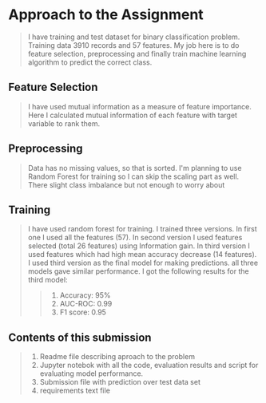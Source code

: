 # Approach to the Assignment

> I have training and test dataset for binary classification problem. Training data 3910 records and 57 features. My job here is to do feature selection, preprocessing and finally train machine learning algorithm to predict the correct class.

## Feature Selection

> I have used mutual information as a measure of feature importance. Here I calculated mutual information of each feature with target variable to rank them.

## Preprocessing

> Data has no missing values, so that is sorted. I'm planning to use Random Forest for training so I can skip the scaling part as well. There slight class imbalance but not enough to worry about

## Training

> I have used random forest for training. I trained three versions. In first one I used all the features (57). In second version I used features selected (total 26 features) using Information gain. In third version I used features which had high mean accuracy decrease (14 features). I used third version as the final model for making predictions. all three models gave similar performance. I got the following results for the third model:
>> 1. Accuracy: 95%
>> 2. AUC-ROC: 0.99
>> 3. F1 score: 0.95


## Contents of this submission

> 1. Readme file describing aproach to the problem
> 2. Jupyter notebok with all the code, evaluation results and script for evaluating model performance.
> 3. Submission file with prediction over test data set
> 4. requirements text file